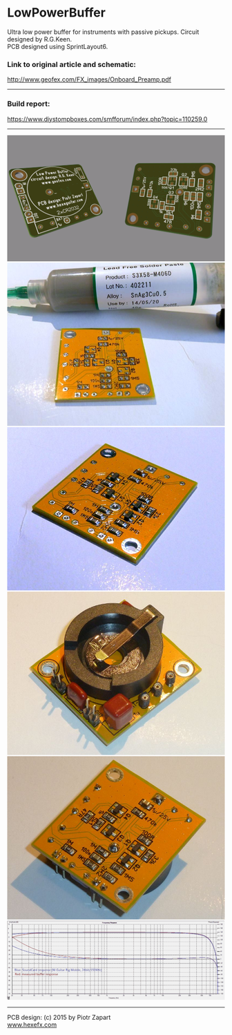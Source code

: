 # LowPowerBuffer
Ultra low power buffer for instruments with passive pickups. Circuit designed by R.G.Keen.  
PCB designed using SprintLayout6. 

### Link to original article and schematic:  
http://www.geofex.com/FX_images/Onboard_Preamp.pdf  

---
### Build report:  
https://www.diystompboxes.com/smfforum/index.php?topic=110259.0  

---  
![alt text][pic1]  
![alt text][pic2]  
![alt text][pic3]  
![alt text][pic4]  
![alt text][pic5]  
![alt text][pic6]  

---
PCB design: (c) 2015 by Piotr Zapart  
www.hexefx.com


[pic1]: pics/lpbuff.png "PCB render"
[pic2]: pics/gbf_1.jpg "PCB assembly1"
[pic3]: pics/gbf_4.jpg "PCB assembly2"
[pic4]: pics/gbf_5.jpg "PCB assembly3"
[pic5]: pics/gbf_6.jpg "PCB assembly4"
[pic6]: pics/Geofex_Buffer_FreqResponse20Hz-96kHz.png "Frequency response"
